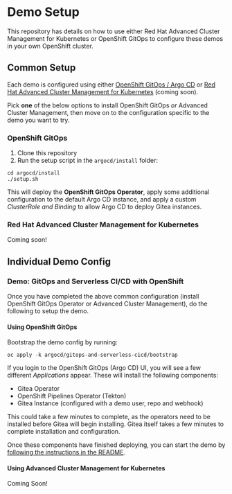 # Demo Setup

This repository has details on how to use either Red Hat Advanced Cluster Management for Kubernetes or OpenShift GitOps to configure these demos in your own OpenShift cluster.

## Common Setup

Each demo is configured using either [OpenShift GitOps / Argo CD](https://docs.openshift.com/container-platform/4.10/cicd/gitops/understanding-openshift-gitops.html) or [Red Hat Advanced Cluster Management for Kubernetes](https://www.redhat.com/en/technologies/management/advanced-cluster-management) (coming soon).

Pick **one** of the below options to install OpenShift GitOps *or* Advanced Cluster Management, then move on to the configuration specific to the demo you want to try.

### OpenShift GitOps

1. Clone this repository
2. Run the setup script in the `argocd/install` folder:

```
cd argocd/install
./setup.sh
```

This will deploy the **OpenShift GitOps Operator**, apply some additional configuration to the default Argo CD instance, and apply a custom *ClusterRole and Binding* to allow Argo CD to deploy Gitea instances.

### Red Hat Advanced Cluster Management for Kubernetes

Coming soon!

## Individual Demo Config

### Demo: GitOps and Serverless CI/CD with OpenShift

Once you have completed the above common configuration (install OpenShift GitOps Operator or Advanced Cluster Management), do the following to setup the demo.

#### Using OpenShift GitOps

Bootstrap the demo config by running:

```
oc apply -k argocd/gitops-and-serverless-cicd/bootstrap
```

If you login to the OpenShift GitOps (Argo CD) UI, you will see a few different *Applications* appear.  These will install the following components:

* Gitea Operator
* OpenShift Pipelines Operator (Tekton)
* Gitea Instance (configured with a demo user, repo and webhook)

This could take a few minutes to complete, as the operators need to be installed before Gitea will begin installing.  Gitea itself takes a few minutes to complete installation and configuration.

Once these components have finished deploying, you can start the demo by [following the instructions in the README](https://github.com/pittar-demos/gitops-and-tekton-with-openshift).

#### Using Advanced Cluster Management for Kubernetes

Coming Soon!
